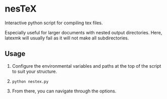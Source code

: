 # nesTeX

Interactive python script for compiling tex files.

Especially useful for larger documents with nested output directories.
Here, latexmk will usually fail as it will not make all subdirectories.

## Usage

1. Configure the environmental variables and paths at the top of the script to suit your structure.

2. `python nestex.py`

3. From there, you can navigate through the options.

